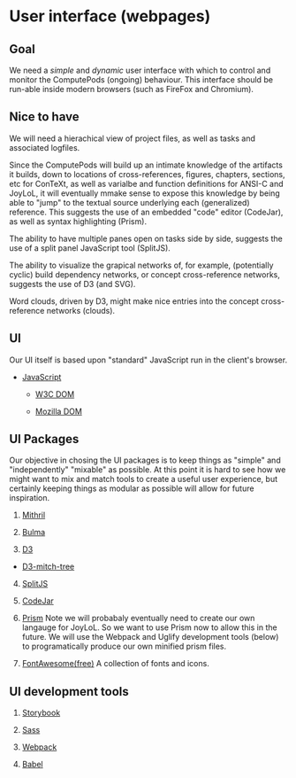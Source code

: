 # User interface (webpages)

## Goal

We need a *simple* and *dynamic* user interface with which to control and 
monitor the ComputePods (ongoing) behaviour. This interface should be 
run-able inside modern browsers (such as FireFox and Chromium). 

## Nice to have

We will need a hierachical view of project files, as well as tasks and 
associated logfiles. 

Since the ComputePods will build up an intimate knowledge of the artifacts 
it builds, down to locations of cross-references, figures, chapters, 
sections, etc for ConTeXt, as well as varialbe and function definitions 
for ANSI-C and JoyLoL, it will eventually mmake sense to expose this 
knowledge by being able to "jump" to the textual source underlying each 
(generalized) reference. This suggests the use of an embedded "code" 
editor (CodeJar), as well as syntax highlighting (Prism).

The ability to have multiple panes open on tasks side by side, suggests 
the use of a split panel JavaScript tool (SplitJS).  

The ability to visualize the grapical networks of, for example, 
(potentially cyclic) build dependency networks, or concept cross-reference 
networks, suggests the use of D3 (and SVG). 

Word clouds, driven by D3, might make nice entries into the concept 
cross-reference networks (clouds). 

## UI

Our UI itself is based upon "standard" JavaScript run in the client's 
browser. 

- [JavaScript](https://developer.mozilla.org/en-US/docs/Web/JavaScript/Guide)

  - [W3C DOM](https://www.w3.org/TR/DOM-Level-2-HTML/)

  - [Mozilla DOM](https://developer.mozilla.org/en-US/docs/Web/API/Document_Object_Model)

## UI Packages

Our objective in chosing the UI packages is to keep things as "simple" and 
"independently" "mixable" as possible. At this point it is hard to see how 
we might want to mix and match tools to create a useful user experience, 
but certainly keeping things as modular as possible will allow for future 
inspiration. 

1. [Mithril](https://mithril.js.org/)

2. [Bulma](https://bulma.io/documentation/)

3. [D3](https://d3js.org/)

  - [D3-mitch-tree](https://github.com/deltoss/d3-mitch-tree)

4. [SplitJS](https://github.com/nathancahill/split/tree/master/packages/splitjs)

5. [CodeJar](https://medv.io/codejar/)

6. [Prism](https://prismjs.com/) Note we will probabaly eventually need to 
   create our own langauge for JoyLoL. So we want to use Prism now to 
   allow this in the future. We will use the Webpack and Uglify 
   development tools (below) to programatically produce our own minified 
   prism files. 

7. [FontAwesome(free)](https://github.com/FortAwesome/Font-Awesome) A 
   collection of fonts and icons. 

## UI development tools

1. [Storybook](https://storybook.js.org/)

2. [Sass](https://sass-lang.com/)

3. [Webpack](https://webpack.js.org/)

4. [Babel](https://babeljs.io/)



